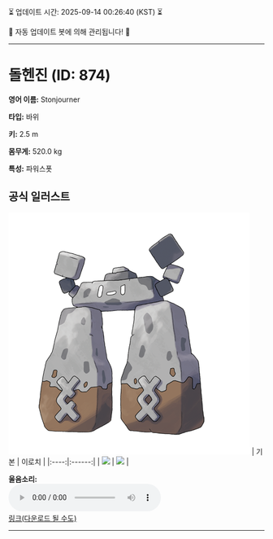 
⏳ 업데이트 시간: 2025-09-14 00:26:40 (KST) ⏳

🤖 자동 업데이트 봇에 의해 관리됩니다! 🤖

---

# 돌헨진 (ID: 874)
**영어 이름:** Stonjourner

**타입:** 바위

**키:** 2.5 m

**몸무게:** 520.0 kg

**특성:** 파워스폿

## 공식 일러스트
![](https://raw.githubusercontent.com/PokeAPI/sprites/master/sprites/pokemon/other/official-artwork/874.png)
| 기본 | 이로치 |
|:----:|:------:|
| <img src="http://play.pokemonshowdown.com/sprites/ani/stonjourner.gif" width="200"> | <img src="http://play.pokemonshowdown.com/sprites/ani-shiny/stonjourner.gif" width="200"> |

**울음소리:**<br><audio controls src="https://raw.githubusercontent.com/PokeAPI/cries/main/cries/pokemon/latest/874.ogg"></audio><br> [링크(다운로드 될 수도)](https://raw.githubusercontent.com/PokeAPI/cries/main/cries/pokemon/latest/874.ogg)


---
